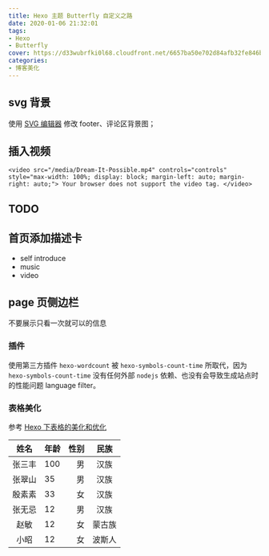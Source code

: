 ```yaml
---
title: Hexo 主题 Butterfly 自定义之路
date: 2020-01-06 21:32:01
tags:
- Hexo
- Butterfly
cover: https://d33wubrfki0l68.cloudfront.net/6657ba50e702d84afb32fe846bed54fba1a77add/827ae/logo.svg
categories:
- 博客美化
---
```


## svg 背景

使用 [SVG 编辑器](https://c.runoob.com/more/svgeditor/) 修改 footer、评论区背景图；

## 插入视频
```plain
<video src="/media/Dream-It-Possible.mp4" controls="controls" style="max-width: 100%; display: block; margin-left: auto; margin-right: auto;"> Your browser does not support the video tag. </video>
```
## TODO

## 首页添加描述卡

- self introduce
- music
- video

## page 页侧边栏

不要展示只看一次就可以的信息

### 插件

使用第三方插件 `hexo-wordcount` 被 `hexo-symbols-count-time` 所取代，因为 `hexo-symbols-count-time` 没有任何外部 `nodejs` 依赖、也没有会导致生成站点时的性能问题 language filter。

### 表格美化

参考 [Hexo 下表格的美化和优化](https://hexo.imydl.tech/archives/6742.html)

|姓名|年龄|性别|民族|
|:---:|:---|---:|:---:|
|张三丰|100|男|汉族|
|张翠山|35|男|汉族|
|殷素素|33|女|汉族|
|张无忌|12|男|汉族|
|赵敏|12|女|蒙古族|
|小昭|12|女|波斯人|

